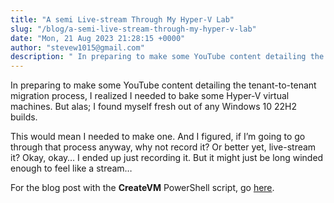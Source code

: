 ```yaml
---
title: "A semi Live-stream Through My Hyper-V Lab"
slug: "/blog/a-semi-live-stream-through-my-hyper-v-lab"
date: "Mon, 21 Aug 2023 21:28:15 +0000"
author: "stevew1015@gmail.com"
description: " In preparing to make some YouTube content detailing the tenant-to-tenant migration process, I realized I needed to bake some Hyper-V virtual machines. But alas; I found myself fresh out of any Windows 10 22H2 builds.This would mean I needed to make one. And I figured, if"
---
```


In preparing to make some YouTube content detailing the tenant-to-tenant migration process, I realized I needed to bake some Hyper-V virtual machines. But alas; I found myself fresh out of any Windows 10 22H2 builds.

This would mean I needed to make one. And I figured, if I’m going to go through that process anyway, why not record it? Or better yet, live-stream it? Okay, okay… I ended up just recording it. But it might just be long winded enough to feel like a stream…

For the blog post with the **CreateVM** PowerShell script, go [here](https://www.getrubix.com/blog/hyped-up-hyper-v).